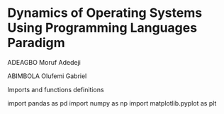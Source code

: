 # Dynamics of Operating Systems Using Programming Languages Paradigm
ADEAGBO Moruf Adedeji

ABIMBOLA Olufemi Gabriel

Imports and functions definitions

import pandas as pd
import numpy as np
import matplotlib.pyplot as plt
